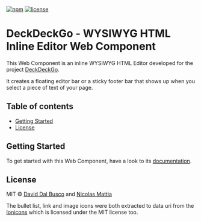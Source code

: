 [![npm][npm-badge]][npm-badge-url]
[![license][npm-license]][npm-license-url]

[npm-badge]: https://img.shields.io/npm/v/@deckdeckgo/inline-editor
[npm-badge-url]: https://www.npmjs.com/package/@deckdeckgo/inline-editor
[npm-license]: https://img.shields.io/npm/l/@deckdeckgo/inline-editor
[npm-license-url]: https://github.com/deckgo/deckdeckgo/blob/master/webcomponents/inline-editor/LICENSE

# DeckDeckGo - WYSIWYG HTML Inline Editor Web Component

This Web Component is an inline WYSIWYG HTML Editor developed for the project [DeckDeckGo].

It creates a floating editor bar or a sticky footer bar that shows up when you select a piece of text of your page.

## Table of contents

- [Getting Started](#getting-started)
- [License](#license)

## Getting Started

To get started with this Web Component, have a look to its [documentation](https://docs.deckdeckgo.com/?path=/story/components-inline-editor--inline-editor).

## License

MIT © [David Dal Busco](mailto:david.dalbusco@outlook.com) and [Nicolas Mattia](mailto:nicolas@nmattia.com)

The bullet list, link and image icons were both extracted to data uri from the [Ionicons](https://ionicons.com) which is licensed under the MIT license too.

[deckdeckgo]: https://deckdeckgo.com
